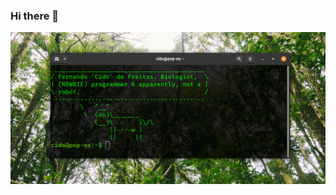 ### Hi there 👋

<img src="https://github.com/cidoguita/cidoguita/blob/master/github-readme-1.png" alt="a print-screen from a desktop with a forest background. There is an open Terminal Window with a cowsay command saying: Fernando 'Cido' de Freitas. Biologist, programmer & apparently, not a robot.">


<!-- Background image by Dhruva Reddy "https://unsplash.com/photos/7NepJK9k8eM" -->

<!--
**cidoguita/cidoguita** is a ✨ _special_ ✨ repository because its `README.md` (this file) appears on your GitHub profile.

Here are some ideas to get you started:

- 🔭 I’m currently working on ...
- 🌱 I’m currently learning ...
- 👯 I’m looking to collaborate on ...
- 🤔 I’m looking for help with ...
- 💬 Ask me about ...
- 📫 How to reach me: ...
- 😄 Pronouns: ...
- ⚡ Fun fact: ...
-->
